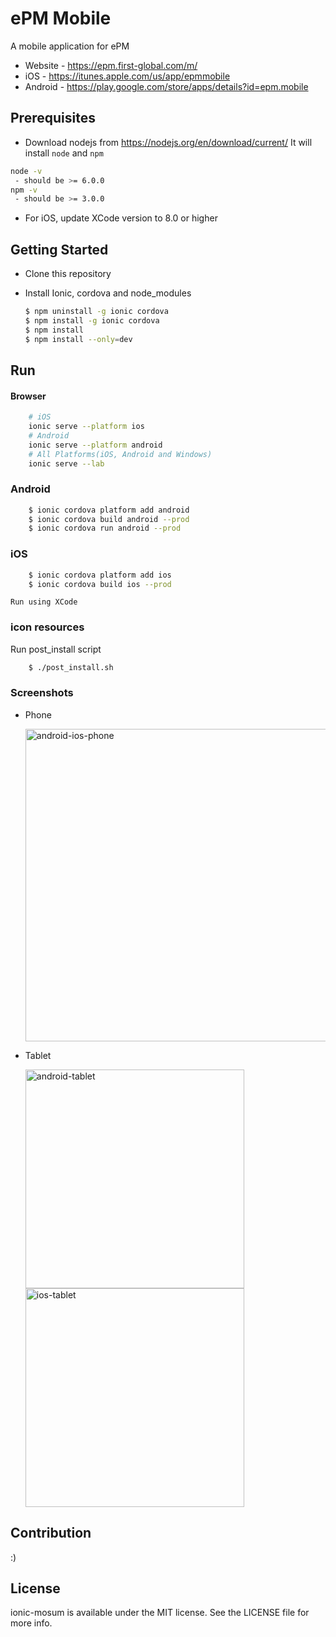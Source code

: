 # ePM Mobile
A mobile application for ePM
- Website - https://epm.first-global.com/m/
- iOS - https://itunes.apple.com/us/app/epmmobile
- Android - https://play.google.com/store/apps/details?id=epm.mobile

## Prerequisites
- Download nodejs from https://nodejs.org/en/download/current/ It will install `node` and `npm`
```bash
node -v
 - should be >= 6.0.0
npm -v
 - should be >= 3.0.0
```
- For iOS, update XCode version to 8.0 or higher


## Getting Started

* Clone this repository

* Install Ionic, cordova and node_modules

    ```bash
    $ npm uninstall -g ionic cordova
    $ npm install -g ionic cordova
    $ npm install
    $ npm install --only=dev  
    ```

## Run

#### Browser
```bash
    # iOS 
    ionic serve --platform ios
    # Android
    ionic serve --platform android
    # All Platforms(iOS, Android and Windows)
    ionic serve --lab
```

### Android

```bash
    $ ionic cordova platform add android
    $ ionic cordova build android --prod
    $ ionic cordova run android --prod
```

### iOS
```bash
    $ ionic cordova platform add ios
    $ ionic cordova build ios --prod
```    
    Run using XCode
    
### icon resources
Run post_install script
```bash
    $ ./post_install.sh
```    
    
### Screenshots

* Phone

  <img src="screenshots/android-ios-phone.jpg" alt="android-ios-phone" width="500"/>
  
* Tablet
  
  <img src="screenshots/android-tablet.png" alt="android-tablet" width="350"/>
  <img src="screenshots/ios-tablet.png" alt="ios-tablet" width="350"/>    


## Contribution
:)


## License
ionic-mosum is available under the MIT license. See the LICENSE file for more info.  